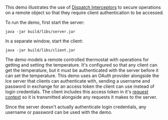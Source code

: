 This demo illustrates the use of [Dispatch Interceptors][1] to secure operations on a remote object so that they require client authentication to be accessed.

To run the demo, first start the server:

```
java -jar build/libs/server.jar
```

In a separate window, start the client:

```
java -jar build/libs/client.jar
```

The demo models a remote controlled thermostat with operations for getting and setting the temperature. It's configured so that any client can get the temperature, but it must be authenticated with the server before it can set the temperature. This demo uses an OAuth provider alongside the Ice server that clients can authenticate with, sending a username and password in exchange for an access token the client can use instead of login credentials. The client includes this access token in it's [request context][2] so it is transmitted alongside any requests it makes to the server.

Since the server doesn't actually authenticate login credentials, any username or password can be used with the demo.

[1]: https://doc.zeroc.com/ice/3.7/server-side-features/dispatch-interceptors
[2]: https://doc.zeroc.com/ice/3.7/client-side-features/request-contexts
